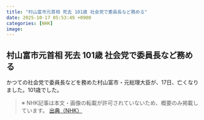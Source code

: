 ```yaml
---
title: "村山富市元首相 死去 101歳 社会党で委員長など務める"
date: 2025-10-17 05:53:49 +0900
categories: [NHK]
image: 
---
```

## 村山富市元首相 死去 101歳 社会党で委員長など務める

かつての社会党で委員長などを務めた村山富市・元総理大臣が、17日、亡くなりました。101歳でした。

> ※ NHK記事は本文・画像の転載が許可されていないため、概要のみ掲載しています。
[出典（NHK）](http://www3.nhk.or.jp/news/html/20251017/k10014951941000.html)
